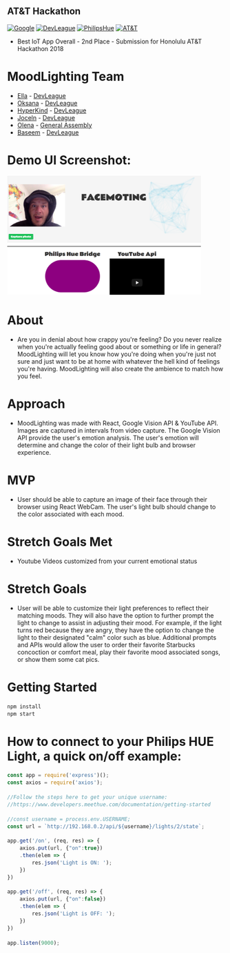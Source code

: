 ## AT&T Hackathon
[![Google](https://img.shields.io/badge/GOOGLEVISION-API-brightgreen.svg)](https://cloud.google.com/vision/)
[![DevLeague](https://img.shields.io/badge/DevLeague-Alumni-blue.svg)](https://www.devleague.com/)
[![PhilipsHue](https://img.shields.io/badge/PhilipsHue-IOT-green.svg)](https://www2.meethue.com/en-us)
[![AT&T](https://img.shields.io/badge/Hackathon-AT%26T-blue.svg)](https://twitter.com/attdeveloper)
* Best IoT App Overall - 2nd Place - Submission for Honolulu AT&T Hackathon 2018



# MoodLighting Team

* [Ella](https://github.com/ellamae0821) - [DevLeague](https://github.com/devleague)
* [Oksana](https://github.com/oksanaharris) - [DevLeague](https://github.com/devleague)
* [HyperKind](https://github.com/Hyperkind) - [DevLeague](https://github.com/devleague)
* [Joceln](https://github.com/jocelynsaysrawr) - [DevLeague](https://github.com/devleague)
* [Olena](https://github.com/op9674a) - [General Assembly](https://generalassemb.ly/)
* [Baseem](https://github.com/ba5eem) - [DevLeague](https://github.com/devleague)


# Demo UI Screenshot:
<img src="./img.png" width="450"/>

# About

* Are you in denial about how crappy you're feeling? Do you never realize when you're actually feeling good about or something or life in general? MoodLighting will let you know how you're doing when you're just not sure and just want to be at home with whatever the hell kind of feelings you're having. MoodLighting will also create the ambience to match how you feel.

# Approach

* MoodLighting was made with React, Google Vision API & YouTube API. Images are captured in intervals from video capture. The Google Vision API provide the user's emotion analysis. The user's emotion will determine and change the color of their light bulb and browser experience.

# MVP

* User should be able to capture an image of their face through their browser using React WebCam. The user's light bulb should change to the color associated with each mood.

# Stretch Goals Met

* Youtube Videos customized from your current emotional status

# Stretch Goals

* User will be able to customize their light preferences to reflect their matching moods. They will also have the option to further prompt the light to change to assist in adjusting their mood. For example, if the light turns red because they are angry, they have the option to change the light to their designated "calm" color such as blue. Additional prompts and APIs would allow the user to order their favorite Starbucks concoction or comfort meal, play their favorite mood associated songs, or show them some cat pics.

# Getting Started

```js
npm install 
npm start
```

# How to connect to your Philips HUE Light, a quick on/off example:

```js
const app = require('express')();
const axios = require('axios');

//Follow the steps here to get your unique username:
//https://www.developers.meethue.com/documentation/getting-started

//const username = process.env.USERNAME;
const url = `http://192.168.0.2/api/${username}/lights/2/state`;

app.get('/on', (req, res) => {
	axios.put(url, {"on":true})
	.then(elem => {
		res.json('Light is ON: ');
	})
})

app.get('/off', (req, res) => {
	axios.put(url, {"on":false})
	.then(elem => {
		res.json('Light is OFF: ');
	})
})

app.listen(9000);
```

